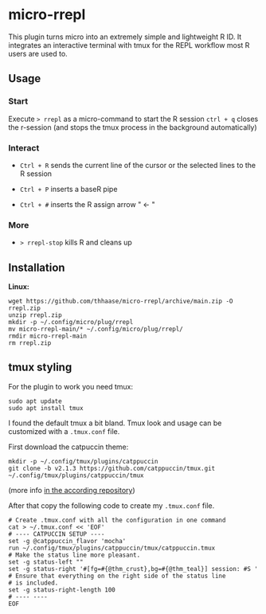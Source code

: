 # micro-rrepl
This plugin turns micro into an extremely simple and lightweight R ID. It integrates an interactive terminal with tmux for the REPL workflow most R users are used to.


## Usage
### Start
Execute `> rrepl` as a micro-command to start the R session
`ctrl + q` closes the r-session (and stops the tmux process in the background automatically)

### Interact
- `Ctrl + R` sends the current line of the cursor or the selected lines to the R session

- `Ctrl + P` inserts a baseR pipe 

- `Ctrl + #` inserts the R assign arrow " <- "

### More
- `> rrepl-stop` kills R and cleans up


## Installation

**Linux:**

```
wget https://github.com/thhaase/micro-rrepl/archive/main.zip -O rrepl.zip
unzip rrepl.zip
mkdir -p ~/.config/micro/plug/rrepl
mv micro-rrepl-main/* ~/.config/micro/plug/rrepl/
rmdir micro-rrepl-main
rm rrepl.zip
```

## tmux styling

For the plugin to work you need tmux:

```
sudo apt update
sudo apt install tmux
```

I found the default tmux a bit bland. Tmux look and usage can be customized with a `.tmux.conf` file. 

First download the catpuccin theme: 
```
mkdir -p ~/.config/tmux/plugins/catppuccin
git clone -b v2.1.3 https://github.com/catppuccin/tmux.git ~/.config/tmux/plugins/catppuccin/tmux
```
(more info [in the according repository](https://github.com/catppuccin/tmux/blob/main/docs/tutorials/01-getting-started.md))


After that copy the following code to create my `.tmux.conf` file.
```
# Create .tmux.conf with all the configuration in one command
cat > ~/.tmux.conf << 'EOF'
# ---- CATPUCCIN SETUP ----
set -g @catppuccin_flavor 'mocha'
run ~/.config/tmux/plugins/catppuccin/tmux/catppuccin.tmux
# Make the status line more pleasant.
set -g status-left ""
set -g status-right '#[fg=#{@thm_crust},bg=#{@thm_teal}] session: #S '
# Ensure that everything on the right side of the status line
# is included.
set -g status-right-length 100
# ---- ----
EOF
```
